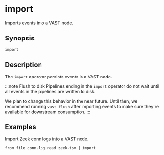 # import

Imports events into a VAST node.

## Synopsis

```
import
```

## Description

The `import` operator persists events in a VAST node.

:::note Flush to disk
Pipelines ending in the `import` operator do not wait until all events in the
pipelines are written to disk.

We plan to change this behavior in the near future. Until then, we recommend
running `vast flush` after importing events to make sure they're available for
downstream consumption.
:::

## Examples

Import Zeek conn logs into a VAST node.

```
from file conn.log read zeek-tsv | import
```
